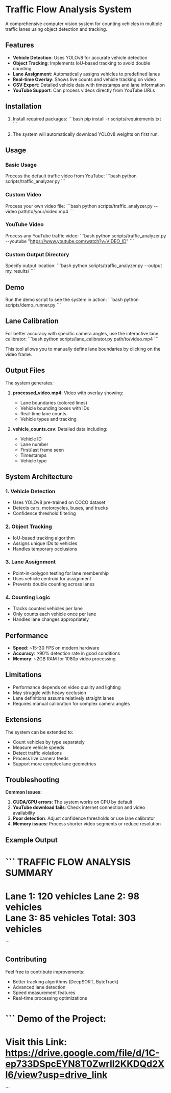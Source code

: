 # Traffic Flow Analysis System

A comprehensive computer vision system for counting vehicles in multiple traffic lanes using object detection and tracking.

## Features

- **Vehicle Detection**: Uses YOLOv8 for accurate vehicle detection
- **Object Tracking**: Implements IoU-based tracking to avoid double counting
- **Lane Assignment**: Automatically assigns vehicles to predefined lanes
- **Real-time Overlay**: Shows live counts and vehicle tracking on video
- **CSV Export**: Detailed vehicle data with timestamps and lane information
- **YouTube Support**: Can process videos directly from YouTube URLs

## Installation

1. Install required packages:
\`\`\`bash
pip install -r scripts/requirements.txt
\`\`\`

2. The system will automatically download YOLOv8 weights on first run.

## Usage

### Basic Usage

Process the default traffic video from YouTube:
\`\`\`bash
python scripts/traffic_analyzer.py
\`\`\`

### Custom Video

Process your own video file:
\`\`\`bash
python scripts/traffic_analyzer.py --video path/to/your/video.mp4
\`\`\`

### YouTube Video

Process any YouTube traffic video:
\`\`\`bash
python scripts/traffic_analyzer.py --youtube "https://www.youtube.com/watch?v=VIDEO_ID"
\`\`\`

### Custom Output Directory

Specify output location:
\`\`\`bash
python scripts/traffic_analyzer.py --output my_results/
\`\`\`

## Demo

Run the demo script to see the system in action:
\`\`\`bash
python scripts/demo_runner.py
\`\`\`

## Lane Calibration

For better accuracy with specific camera angles, use the interactive lane calibrator:
\`\`\`bash
python scripts/lane_calibrator.py path/to/video.mp4
\`\`\`

This tool allows you to manually define lane boundaries by clicking on the video frame.

## Output Files

The system generates:

1. **processed_video.mp4**: Video with overlay showing:
   - Lane boundaries (colored lines)
   - Vehicle bounding boxes with IDs
   - Real-time lane counts
   - Vehicle types and tracking

2. **vehicle_counts.csv**: Detailed data including:
   - Vehicle ID
   - Lane number
   - First/last frame seen
   - Timestamps
   - Vehicle type

## System Architecture

### 1. Vehicle Detection
- Uses YOLOv8 pre-trained on COCO dataset
- Detects cars, motorcycles, buses, and trucks
- Confidence threshold filtering

### 2. Object Tracking
- IoU-based tracking algorithm
- Assigns unique IDs to vehicles
- Handles temporary occlusions

### 3. Lane Assignment
- Point-in-polygon testing for lane membership
- Uses vehicle centroid for assignment
- Prevents double counting across lanes

### 4. Counting Logic
- Tracks counted vehicles per lane
- Only counts each vehicle once per lane
- Handles lane changes appropriately

## Performance

- **Speed**: ~15-30 FPS on modern hardware
- **Accuracy**: >90% detection rate in good conditions
- **Memory**: ~2GB RAM for 1080p video processing

## Limitations

- Performance depends on video quality and lighting
- May struggle with heavy occlusion
- Lane definitions assume relatively straight lanes
- Requires manual calibration for complex camera angles

## Extensions

The system can be extended to:
- Count vehicles by type separately
- Measure vehicle speeds
- Detect traffic violations
- Process live camera feeds
- Support more complex lane geometries

## Troubleshooting

**Common Issues:**

1. **CUDA/GPU errors**: The system works on CPU by default
2. **YouTube download fails**: Check internet connection and video availability
3. **Poor detection**: Adjust confidence thresholds or use lane calibrator
4. **Memory issues**: Process shorter video segments or reduce resolution

## Example Output

\`\`\`
TRAFFIC FLOW ANALYSIS SUMMARY
==================================================
Lane 1: 120 vehicles
Lane 2: 98 vehicles  
Lane 3: 85 vehicles
Total: 303 vehicles
==================================================
\`\`\`

## Contributing

Feel free to contribute improvements:
- Better tracking algorithms (DeepSORT, ByteTrack)
- Advanced lane detection
- Speed measurement features
- Real-time processing optimizations

\`\`\`
Demo of the Project:
==================================================
Visit this Link: https://drive.google.com/file/d/1C-ep733DSpcEYN8T0ZwrII2KKDQd2XI6/view?usp=drive_link
==================================================
\`\`\`
